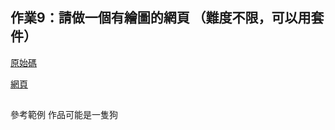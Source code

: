 ## 作業9：請做一個有繪圖的網頁 （難度不限，可以用套件）
[原始碼](https://github.com/linpeic/wp/blob/master/finial/hw9/canvas.html)

[網頁](https://linpeic.github.io/wp/finial/hw9/canvas.html)
##
參考範例 作品可能是一隻狗